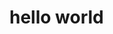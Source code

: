 <!--
 * @Date: 2024-02-01 14:28:33
 * @LastEditors: wuyifan wuyifan@max-optics.com
 * @LastEditTime: 2024-02-01 14:28:45
 * @FilePath: /vuepress-interview/docs/.vitepress/posts/index.md
-->
# hello world